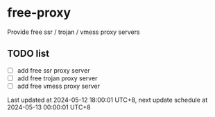 
# free-proxy
Provide free ssr / trojan / vmess proxy servers


## TODO list
- [ ] add free ssr proxy server
- [ ] add free trojan proxy server
- [ ] add free vmess proxy server

Last updated at 2024-05-12 18:00:01 UTC+8, next update schedule at 2024-05-13 00:00:01 UTC+8

